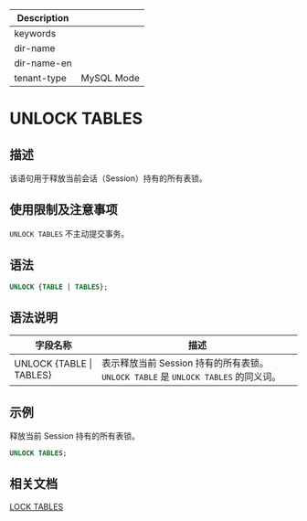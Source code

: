 | Description   |                 |
|---------------|-----------------|
| keywords      |                 |
| dir-name      |                 |
| dir-name-en   |                 |
| tenant-type   | MySQL Mode      |

# UNLOCK TABLES

## 描述

该语句用于释放当前会话（Session）持有的所有表锁。

## 使用限制及注意事项

`UNLOCK TABLES` 不主动提交事务。

## 语法

```sql
UNLOCK {TABLE | TABLES};
```

## 语法说明

|       **字段名称**       | **描述** |
|--------------------------|----------|
| UNLOCK {TABLE \| TABLES} | 表示释放当前 Session 持有的所有表锁。`UNLOCK TABLE` 是 `UNLOCK TABLES` 的同义词。|

## 示例

释放当前 Session 持有的所有表锁。

```sql
UNLOCK TABLES;
```

## 相关文档

[LOCK TABLES](6000.lock-table-of-mysql-mode.md)
